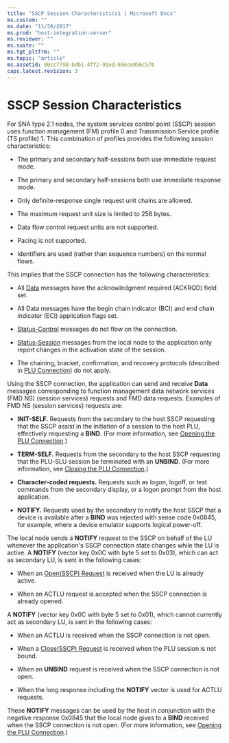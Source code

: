 ```yaml
---
title: "SSCP Session Characteristics1 | Microsoft Docs"
ms.custom: ""
ms.date: "11/30/2017"
ms.prod: "host-integration-server"
ms.reviewer: ""
ms.suite: ""
ms.tgt_pltfrm: ""
ms.topic: "article"
ms.assetid: 80cc7798-bdb1-4ff2-91ed-69ece056c57b
caps.latest.revision: 3
---
```

# SSCP Session Characteristics
For SNA type 2.1 nodes, the system services control point (SSCP) session uses function management (FM) profile 0 and Transmission Service profile (TS profile) 1. This combination of profiles provides the following session characteristics:  
  
-   The primary and secondary half-sessions both use immediate request mode.  
  
-   The primary and secondary half-sessions both use immediate response mode.  
  
-   Only definite-response single request unit chains are allowed.  
  
-   The maximum request unit size is limited to 256 bytes.  
  
-   Data flow control request units are not supported.  
  
-   Pacing is not supported.  
  
-   Identifiers are used (rather than sequence numbers) on the normal flows.  
  
 This implies that the SSCP connection has the following characteristics:  
  
-   All [Data](../core/data2.md) messages have the acknowledgment required (ACKRQD) field set.  
  
-   All Data messages have the begin chain indicator (BCI) and end chain indicator (ECI) application flags set.  
  
-   [Status-Control](../core/status-control2.md) messages do not flow on the connection.  
  
-   [Status-Session](../core/status-session1.md) messages from the local node to the application only report changes in the activation state of the session.  
  
-   The chaining, bracket, confirmation, and recovery protocols (described in [PLU Connection](../core/plu-connection1.md)) do not apply.  
  
 Using the SSCP connection, the application can send and receive **Data** messages corresponding to function management data network services (FMD NS) (session services) requests and FMD data requests. Examples of FMD NS (session services) requests are:  
  
-   **INIT-SELF.** Requests from the secondary to the host SSCP requesting that the SSCP assist in the initiation of a session to the host PLU, effectively requesting a **BIND**. (For more information, see [Opening the PLU Connection](../core/opening-the-plu-connection2.md).)  
  
-   **TERM-SELF.** Requests from the secondary to the host SSCP requesting that the PLU-SLU session be terminated with an **UNBIND**. (For more information, see [Closing the PLU Connection](../core/closing-the-plu-connection2.md).)  
  
-   **Character-coded requests.** Requests such as logon, logoff, or test commands from the secondary display, or a logon prompt from the host application.  
  
-   **NOTIFY.** Requests used by the secondary to notify the host SSCP that a device is available after a **BIND** was rejected with sense code 0x0845, for example, where a device emulator supports logical power-off.  
  
 The local node sends a **NOTIFY** request to the SSCP on behalf of the LU whenever the application's SSCP connection state changes while the LU is active. A **NOTIFY** (vector key 0x0C with byte 5 set to 0x03), which can act as secondary LU, is sent in the following cases:  
  
-   When an [Open(SSCP) Request](../core/open-sscp-request1.md) is received when the LU is already active.  
  
-   When an ACTLU request is accepted when the SSCP connection is already opened.  
  
 A **NOTIFY** (vector key 0x0C with byte 5 set to 0x01), which cannot currently act as secondary LU, is sent in the following cases:  
  
-   When an ACTLU is received when the SSCP connection is not open.  
  
-   When a [Close(SSCP) Request](../core/close-sscp-request1.md) is received when the PLU session is not bound.  
  
-   When an **UNBIND** request is received when the SSCP connection is not open.  
  
-   When the long response including the **NOTIFY** vector is used for ACTLU requests.  
  
 These **NOTIFY** messages can be used by the host in conjunction with the negative response 0x0845 that the local node gives to a **BIND** received when the SSCP connection is not open. (For more information, see [Opening the PLU Connection](../core/opening-the-plu-connection2.md).)